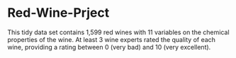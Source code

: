 # Red-Wine-Prject
This tidy data set
contains 1,599 red wines
with 11 variables on the
chemical properties of
the wine. At least 3 wine
experts rated the quality
of each wine, providing
a rating between 0 (very
bad) and 10 (very
excellent).
